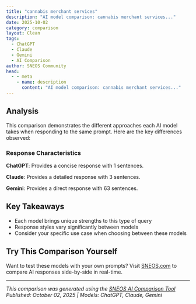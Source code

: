 ```yaml
---
title: "cannabis merchant services"
description: "AI model comparison: cannabis merchant services..."
date: 2025-10-02
category: comparison
layout: Clean
tags:
  - ChatGPT
  - Claude
  - Gemini
  - AI Comparison
author: SNEOS Community
head:
  - - meta
    - name: description
      content: "AI model comparison: cannabis merchant services..."
---
```


<ChatComparison
  title="cannabis merchant services"
  prompt="cannabis merchant services"
  :responses='{"ChatGPT": "Cannabis merchant services refer to financial and payment processing solutions specifically tailored for businesses in the cannabis industry. Given the legal complexities surrounding cannabis in various jurisdictions, traditional banking and payment processing options may not be available or might have certain restrictions. As a result, specialized cannabis merchant services have emerged to address the unique needs of these businesses.\n\nHere are some key features and considerations regarding cannabis merchant services:\n\n### Key Features\n\n1. **High-Risk Merchant Accounts**: Cannabis businesses often fall into the high-risk category due to legal uncertainties and banking restrictions. Merchant service providers specializing in cannabis can offer accounts that cater specifically to this industry.\n\n2. **Payment Processing Solutions**: These services often include point-of-sale (POS) systems, e-commerce payment gateways, and online payment processing to facilitate both in-store and online sales.\n\n3. **Compliance and Regulatory Support**: Providers often help businesses navigate the complex legal requirements involved in cannabis sales, ensuring that they remain compliant with state and federal regulations.\n\n4. **Cashless Solutions**: Due to banking limitations, many cannabis businesses are looking for cashless solutions, such as prepaid debit cards, mobile payment apps, or cryptocurrencies.\n\n5. **Customized Financial Services**: Some providers also offer additional services like inventory management, accounting, and marketing tools tailored to the cannabis trade.\n\n### Considerations\n\n- **State Regulations**: The legality of cannabis varies by state, so it&#x27;s crucial to understand local laws when selecting a merchant service provider.\n- **Banking Relationships**: Building and maintaining relationships with banks willing to work with cannabis businesses is essential.\n- **Transaction Fees**: Providers may charge higher fees due to the high-risk nature of the industry, so it’s important to review and compare rates.\n- **Reputation and Reviews**: Due diligence is necessary to choose a reputable provider. Look for reviews and testimonials from other cannabis businesses to gauge the reliability and effectiveness of the service.\n\n### Popular Payment Methods\n\n- **Debit/Credit Cards**: Some providers have found ways to process card payments in compliance with regulations, though this can vary widely.\n- **eChecks and ACH Transfers**: Electronic checks and Automated Clearing House (ACH) transfers are becoming more common in the cannabis industry.\n- **Cryptocurrency**: Some businesses are increasingly accepting cryptocurrencies as a payment method for their products.\n \n### Conclusion\n\nAs the cannabis industry continues to grow and evolve, so too do the merchant services that support it. Businesses in this field should carefully consider their options and choose a merchant service provider that fits their specific needs, adheres to regulatory requirements, and offers competitive rates. It’s always advisable to consult with financial and legal experts when navigating this complex landscape.", "Claude": "Cannabis merchant services are specialized payment processing solutions designed for legal cannabis businesses. Here\u0027s what you should know:\n\n## Key Challenges\n- **Banking restrictions**: Many traditional banks avoid cannabis due to federal regulations\n- **High-risk classification**: Cannabis businesses face higher fees and stricter requirements\n- **Compliance complexity**: Must navigate state, local, and federal regulations\n\n## Available Services\n- **Payment processing** for debit/credit cards\n- **ACH transfers** and bank transfers\n- **Point-of-sale (POS)** systems designed for cannabis\n- **Cash management** solutions\n- **Business banking** accounts\n- **Compliance reporting** tools\n\n## Important Considerations\n- **Licensing requirements**: Must be properly licensed in your state\n- **Higher fees**: Expect 3-8% processing fees (vs. 1-3% for traditional retail)\n- **Limited options**: Fewer providers than traditional industries\n- **State-specific rules**: Requirements vary significantly by state\n- **Cash-heavy operations**: Many businesses still rely heavily on cash\n\n## Tips for Choosing a Provider\n- Verify they specialize in cannabis/hemp businesses\n- Check state licensing and compliance features\n- Compare fee structures carefully\n- Ensure integration with cannabis-specific POS systems\n- Look for providers with strong compliance support\n\nWould you like information about specific aspects of cannabis merchant services, such as compliance requirements or how to evaluate providers?", "Gemini": "Okay, let\u0027s break down cannabis merchant services. It\u0027s a specialized area of payment processing due to the legal complexities surrounding the cannabis industry.\n\n**What are Cannabis Merchant Services?**\n\nCannabis merchant services are the financial tools and services that allow cannabis businesses (dispensaries, growers, processors, delivery services, etc.) to accept payments from customers. Since cannabis is still federally illegal in the United States (and illegal in many countries), traditional banks and payment processors are often hesitant to work with these businesses. This creates a need for specialized providers who understand the industry\u0027s unique challenges and regulations.\n\n**Why are they different from regular merchant services?**\n\n* **High-Risk Classification:** Because of the federal illegality, cannabis businesses are considered \u0022high-risk\u0022 by financial institutions. This means:\n * **Higher Fees:** Merchant service providers charge higher transaction fees and monthly fees to offset the perceived risk.\n * **Stricter Underwriting:** The application process is more rigorous, requiring extensive documentation and scrutiny.\n * **Rolling Reserves:** Providers often require a rolling reserve, where a percentage of each transaction is held back for a period of time (e.g., 90 days) to cover potential chargebacks or disputes.\n * **More Frequent Audits:** Businesses may be subject to more frequent audits to ensure compliance.\n * **Potential for Account Termination:** There\u0027s always a risk of the account being terminated if the provider\u0027s policies change or if compliance issues arise.\n\n* **Compliance Challenges:** Cannabis businesses must adhere to a complex web of state and local regulations, which vary widely. Merchant service providers must ensure their systems and processes align with these regulations. This includes:\n * **Age Verification:** Ensuring customers are of legal age to purchase cannabis.\n * **Purchase Limits:** Enforcing limits on the amount of cannabis a customer can purchase.\n * **Seed-to-Sale Tracking:** Tracking cannabis products from cultivation to sale.\n * **Reporting Requirements:** Meeting state and local reporting requirements.\n\n* **Limited Payment Options:** Due to the challenges with traditional payment processing, some cannabis businesses are limited in the types of payments they can accept.\n\n**Common Payment Solutions for Cannabis Businesses:**\n\n* **Cash:** Still the most common method, but it\u0027s risky (security concerns, handling large amounts, difficulty tracking). Many businesses are actively working to reduce cash reliance.\n* **Debit Card Processing (PIN Debit):** This is one of the most sought-after solutions. It\u0027s considered more stable than some other options because it bypasses the major credit card networks. However, it often involves higher fees and specialized terminals.\n* **ACH Transfers (Automated Clearing House):** Allows customers to pay directly from their bank accounts. Can be a more cost-effective option than credit card processing.\n* **Digital Wallets/Apps:** Some cannabis-specific digital wallets and payment apps are emerging. These can offer a convenient and secure way for customers to pay. Look for PCI DSS compliance.\n* **Cryptocurrency (Less Common):** While technically possible, it\u0027s not widely adopted due to volatility and lack of mainstream acceptance.\n* **Closed-Loop Systems:** These systems involve issuing store-branded cards or digital credits that can only be used at that specific dispensary.\n\n**Key Considerations When Choosing a Cannabis Merchant Service Provider:**\n\n* **Reputation and Experience:** Choose a provider with a proven track record in the cannabis industry. Look for testimonials and reviews.\n* **Compliance Expertise:** Ensure the provider understands the specific regulations in your state and locality.\n* **Security:** Data security is paramount. The provider should be PCI DSS compliant and have robust fraud prevention measures in place.\n* **Fees and Pricing:** Compare fees from different providers. Understand all the costs involved, including transaction fees, monthly fees, setup fees, and reserve requirements.\n* **Payment Options:** Choose a provider that offers the payment options your customers prefer.\n* **Customer Support:** Reliable customer support is essential. Make sure the provider is responsive and knowledgeable.\n* **Integration:** Ensure the payment processing system integrates seamlessly with your point-of-sale (POS) system.\n\n**Questions to Ask Potential Providers:**\n\n* What are your fees and pricing structure?\n* What types of payments do you support?\n* What is your underwriting process?\n* What are your compliance requirements?\n* What security measures do you have in place?\n* What is your customer support availability?\n* Do you have experience working with businesses in my state/locality?\n* What is the typical processing time for transactions?\n* What is your policy on account terminations?\n\n**Finding a Provider:**\n\n* **Online Research:** Search for \u0022cannabis merchant services\u0022 or \u0022high-risk merchant services.\u0022\n* **Industry Associations:** Contact cannabis industry associations for referrals.\n* **Networking:** Talk to other cannabis business owners to see who they use and recommend.\n\n**Important Note:** The cannabis industry is constantly evolving. Regulations and payment processing options are subject to change. It\u0027s crucial to stay informed and work with a reputable provider who can help you navigate the complexities of the industry. You should also seek legal and financial advice from qualified professionals.\n\nBy understanding the unique challenges and opportunities of cannabis merchant services, businesses can make informed decisions and choose the right solutions to facilitate secure and compliant payment processing.\n"}' 
  published-date="08:41"
/>

## Analysis

This comparison demonstrates the different approaches each AI model takes when responding to the same prompt. Here are the key differences observed:

### Response Characteristics

**ChatGPT**: Provides a concise response with 1 sentences. 

**Claude**: Provides a detailed response with 3 sentences. 

**Gemini**: Provides a direct response with 63 sentences. 

## Key Takeaways

- Each model brings unique strengths to this type of query
- Response styles vary significantly between models
- Consider your specific use case when choosing between these models

## Try This Comparison Yourself

Want to test these models with your own prompts? Visit [SNEOS.com](https://sneos.com) to compare AI responses side-by-side in real-time.

---

*This comparison was generated using the [SNEOS AI Comparison Tool](https://sneos.com)*
*Published: October 02, 2025 | Models: ChatGPT, Claude, Gemini*
